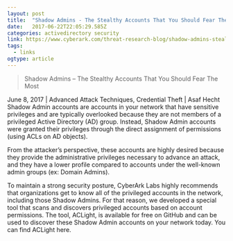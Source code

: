 ```yaml
---
layout: post 
title:  "Shadow Admins - The Stealthy Accounts That You Should Fear The Most - CyberArk" 
date:   2017-06-22T22:05:29.585Z 
categories: activedirectory security 
link: https://www.cyberark.com/threat-research-blog/shadow-admins-stealthy-accounts-fear/ 
tags:
  - links
ogtype: article 
---
```


> Shadow Admins – The Stealthy Accounts That You Should Fear The Most


June 8, 2017 | Advanced Attack Techniques, Credential Theft | Asaf Hecht
Shadow Admin accounts are accounts in your network that have sensitive privileges and are typically overlooked because they are not members of a privileged Active Directory (AD) group. Instead, Shadow Admin accounts were granted their privileges through the direct assignment of permissions (using ACLs on AD objects).

From the attacker’s perspective, these accounts are highly desired because they provide the administrative privileges necessary to advance an attack, and they have a lower profile compared to accounts under the well-known admin groups (ex: Domain Admins).

To maintain a strong security posture, CyberArk Labs highly recommends that organizations get to know all of the privileged accounts in the network, including those Shadow Admins. For that reason, we developed a special tool that scans and discovers privileged accounts based on account permissions. The tool, ACLight, is available for free on GitHub and can be used to discover these Shadow Admin accounts on your network today. You can find ACLight here.